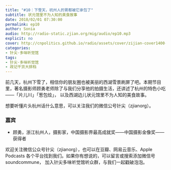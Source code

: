 ```yaml
---
title: "#10：下雪天，杭州人的胃都被它承包了"
subtitle: 状元馆里不为人知的美食故事
date: 2018/02/01 07:30:00
permalink: ep10
author: Sonia
audio: http://radio-static.zjian.org/mig/audio/ep10.mp3
explicit: no
cover: http://cnpolitics.github.io/radio/assets/cover/zijian-cover1400-v1.0.jpg
categories:
- 针尖·多味听觉馆
tags:
- 针尖·多味听觉馆
- 政记干货大排档
---
```


前几天，杭州下雪了，相信你的朋友圈也被美丽的西湖雪景刷屏了吧。本期节目里，著名摄影师顾勇老师除了与我们分享他的拍摄生活，还讲述了杭州的特色小吃——「片儿川」「葱包烩」， 以及西湖边儿状元馆里不为人知的美食故事。

想要听懂片头杭州话什么意思，可以关注我们的微信公号针尖（zjianorg）。

### 嘉宾
- 顾勇，浙江杭州人，摄影家，中国摄影界最高成就奖——中国摄影金像奖——获得者

欢迎关注微信公众号针尖（zjianorg），也可以在豆瓣、网易云音乐、Apple Podcasts 各个平台找到我们。如果你有想说的，可以留言或搜索添加微信号 soundcommune， 加入针尖多味听觉馆听众群，与我们一起戳破泡泡。
